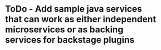 # ToDo - Add sample java services that can work as either independent microservices or as backing services for backstage plugins